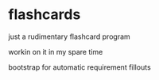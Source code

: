 # flashcards
just a rudimentary flashcard program

workin on it in my spare time

bootstrap for automatic requirement fillouts
